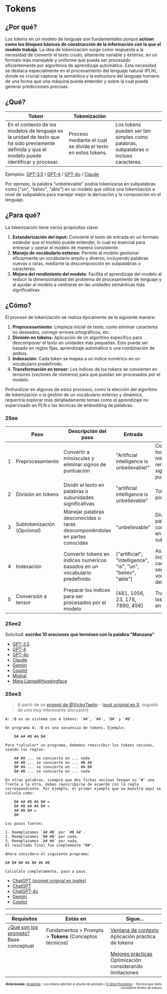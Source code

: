 # Tokens

## ¿Por qué?

Los tokens en un modelo de lenguaje son fundamentales porque **actúan como los bloques básicos de construcción de la información con la que el modelo trabaja**. La idea de tokenización surge como respuesta a la necesidad de convertir el texto crudo, altamente variable y extenso, en un formato más manejable y uniforme que pueda ser procesado eficientemente por algoritmos de aprendizaje automático. Esta necesidad se destaca especialmente en el procesamiento del lenguaje natural (PLN), donde es crucial capturar la semántica y la estructura del lenguaje humano de una forma que una máquina pueda entender y sobre la cual pueda generar predicciones precisas.

## ¿Qué?

|Token|Tokenización||
|-|-|-|
En el contexto de los modelos de lenguaje es la unidad de texto que ha sido previamente definida y que el modelo puede identificar y procesar.|Proceso mediante el cual se divide el texto en estos tokens.|Los tokens pueden ser tan simples como palabras, subpalabras o incluso caracteres. 

Ejemplos: [GPT-3.5](https://chatgpt.com/share/19648aa5-2b14-45d2-9f2e-a4d14c4789b7) / 
[GPT-4](https://chatgpt.com/share/c4296e54-ee43-4d25-a889-14651c25d17b) / 
[GPT-4o](https://chatgpt.com/share/8e65f139-5008-434c-b0ad-166c8a09eecd) / 
[Claude](https://claude.ai/chat/38740876-87e2-4088-a484-4c042f34d45a)

Por ejemplo, la palabra "unbelievable" podría tokenizarse en subpalabras como ["un", "believ", "able"] en un modelo que utilice una tokenización a nivel de subpalabra para manejar mejor la derivación y la composición en el lenguaje. 

## ¿Para qué?

La tokenización tiene varios propósitos clave:

1. **Estandarización del input:** Convierte el texto de entrada en un formato estándar que el modelo puede entender, lo cual es esencial para entrenar y operar el modelo de manera consistente.
1. **Manejo de vocabulario extenso:** Permite al modelo gestionar eficazmente un vocabulario amplio y diverso, incluyendo palabras nuevas o raras, mediante la descomposición en subpalabras o caracteres.
1. **Mejora del rendimiento del modelo:** Facilita el aprendizaje del modelo al reducir la dimensionalidad del problema de procesamiento de lenguaje y al ayudar al modelo a centrarse en las unidades semánticas más significativas.

## ¿Cómo?

El proceso de tokenización se realiza típicamente de la siguiente manera:

1. **Preprocesamiento:** Limpieza inicial de texto, como eliminar caracteres no deseados, corregir errores ortográficos, etc.
1. **División en tokens:** Aplicación de un algoritmo específico para descomponer el texto en unidades más pequeñas. Esto puede ser basado en reglas fijas, aprendizaje automático o una combinación de ambos.
1. **Indexación:** Cada token se mapea a un índice numérico en un vocabulario predefinido.
1. **Transformación en tensor:** Los índices de los tokens se convierten en tensores (vectores de números) para que puedan ser procesados por el modelo.

Profundizar en algunos de estos procesos, como la elección del algoritmo de tokenización o la gestión de un vocabulario extenso y dinámico, requeriría explorar más detalladamente temas como el aprendizaje no supervisado en PLN o las técnicas de embedding de palabras.

### 2See

||Paso|Descripción del paso|Entrada|Acción|Salida|
|-|-|-|-|-|-|
|1|Preprocesamiento|Convertir a minúsculas y eliminar signos de puntuación|"Artificial intelligence is unbelievable!"|Convertir todo a minúsculas y remover signos de puntuación|"artificial intelligence is unbelievable"|
|2|División en tokens|Dividir el texto en palabras o subunidades significativas|"artificial intelligence is unbelievable"|Tokenización por palabras|["artificial", "intelligence", "is", "unbelievable"]|
|3|Subtokenización (*Opcional*)|Manejar palabras desconocidas o raras descomponiéndolas en partes conocidas|"unbelievable"|Dividir palabras complejas en subpalabras|["un", "believ", "able"]|
|4|Indexación|Convertir tokens en índices numéricos basados en un vocabulario predefinido|["artificial", "intelligence", "is", "un", "believ", "able"]|Asignar un índice a cada token según el vocabulario del modelo|[481, 1056, 23, 178, 7890, 456]|
|5|Conversión a tensor|Preparar los índices para ser procesados por el modelo|[481, 1056, 23, 178, 7890, 456]|Transformar los índices en un tensor|Tensor de forma (1, 6)|

### 2See2

Solicitud: **escribe 10 oraciones que terminen con la palabra "Manzana"**

- [GPT-3.5](https://chatgpt.com/share/b4d0ea9a-01be-4cdb-870b-7c045b0f74f8)
- [GPT-4](https://chatgpt.com/share/36d73f87-c13a-442c-b52f-673bbaeb6e2f)
- [GPT-4o](https://chatgpt.com/share/f8e74da9-73ca-455e-ad6f-600cb6c22d69)
- [Claude](https://claude.ai/chat/1f7c267e-5b77-4e12-9ce7-1dc156b9251b)
- [Gemini](https://g.co/gemini/share/0ab6e9d33141)
- [Copilot](https://copilot.microsoft.com/sl/b0oJi4iAlNY)
- [Mistral](https://chat.mistral.ai/chat/7514447a-4f0e-42a1-b97c-36610a0635fd)
- [Meta·Llama@Huggingface](https://huggingface.co/chat/conversation/66770a226601390add72bbde)

### 2See3

> A partir de un [prompt de @VictorTaelin](https://gist.github.com/VictorTaelin/e514844f4df9e5f182b28e5a07e44b17) - ([post original en X](https://twitter.com/VictorTaelin/status/1776096481704804789), *seguido de una muy interesante discusión*)

```
A: :B es un sistema con 4 tokens: `A#`, `#A`, `B#` y `#B`.

Un programa A: :B es una secuencia de tokens. Ejemplo:

    B# A# #B #A B#

Para *calcular* un programa, debemos reescribir los tokens vecinos, usando las reglas:

    A# #A ... se convierte en ... nada
    A# #B ... se convierte en ... #B A#
    B# #A ... se convierte en ... #A B#
    B# #B ... se convierte en ... nada

En otras palabras, siempre que dos fichas vecinas tengan su '#' una frente a la otra, deben reescribirse de acuerdo con la regla correspondiente. Por ejemplo, el primer ejemplo que se muestra aquí se calcula como:

    B# A# #B #A B# =
    B# #B A# #A B# =
    A# #A B# =
    B#

Los pasos fueron:

1. Reemplazamos `A# #B` por `#B A#`.
2. Reemplazamos `B# #B` por nada.
3. Reemplazamos `A# #A` por nada.
El resultado final fue simplemente "B#".

Ahora considera el siguiente programa:

A# B# B# #A B# #A #B

Calcúlalo completamente, paso a paso.
```

- [ChatGPT (prompt original en inglés)](https://chat.openai.com/share/838968d3-fe71-42d2-8ebf-6e352beafa1b)
- [ChatGPT](https://chat.openai.com/share/5541a172-7c71-4a4f-8dd4-95036262285e)
- [ChatGPT-4o](https://chat.openai.com/share/4fd77181-bf32-4ae7-97fa-0c0703ad9d19)
- [Gemini](https://g.co/gemini/share/f4dff41a1423)
- [Copilot](https://copilot.microsoft.com/sl/dZcFJEQ7QiG)

---

<div align=right><font size=-2>

|Requisitos|Estás en|Sigue...|
|-|-|-|
|[¿Qué son los prompts?](README.md)<br>Base conceptual|Fundamentos > Prompts > **Tokens** (Conceptos técnicos)|[Ventana de contexto](ventanaDeContexto.md)<br>Aplicación práctica de tokens
|||[Mejores prácticas](mejoresPracticas/README.md)<br>Optimización considerando limitaciones

<i>**Relacionado**: [Anatomía](anatomia.md) - Los tokens afectan el diseño de prompts / [0-Shot Prompting](../ingenieriaDePrompts/0ShotPrompting.md) - Técnica que debe considerar límites de tokens</i>

</font></div>
